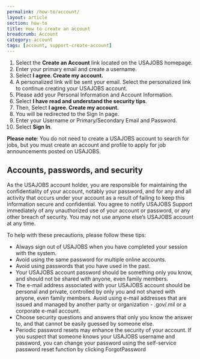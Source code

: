 ```yaml
---
permalink: /how-to/account/
layout: article
section: how-to
title: How to create an account
breadcrumb: Account
category: account
tags: [account, support-create-account]
---
```


1.  Select the **Create an Account** link located on the USAJOBS homepage.
2.  Enter your primary email and create a username.
3.  Select **I agree. Create my account.**
4.  A personalized link will be sent your email. Select the personalized link to continue creating your USAJOBS account.
5.  Please add your Personal Information and Account Information.
6.  Select **I have read and understand the security tips**.
7.  Then, Select **I agree. Create my account.**
8.  You will be redirected to the Sign In page.
9.  Enter your Username or Primary/Secondary Email and Password.
10. Select **Sign In**.

**Please note**: You do not need to create a USAJOBS account to search for jobs, but you must create an account and profile to apply for job announcements posted on USAJOBS.

## Accounts, passwords, and security

As the USAJOBS account holder, you are responsible for maintaining the confidentiality of your account, notably your password, and for any and all activity that occurs under your account as a result of failing to keep this information secure and confidential. You agree to notify USAJOBS Support immediately of any unauthorized use of your account or password, or any other breach of security. You may not use anyone else’s USAJOBS account at any time.

To help with these precautions, please follow these tips:

* Always sign out of USAJOBS when you have completed your session with the system.
* Avoid using the same password for multiple online accounts.
* Avoid using passwords that you have used in the past.
* Your USAJOBS account password should be something only you know, and should not be shared with anyone, even family members.
* The e-mail address associated with your USAJOBS account should be personal and private, controlled by only you and not shared with anyone, even family members. Avoid using e-mail addresses that are issued and managed by another party or organization - .gov/.mil or a corporate e-mail account.
* Choose security questions and answers that only you know the answer to, and that cannot be easily guessed by someone else.
* Periodic password resets may enhance the security of your account. If you suspect that someone knows your USAJOBS username and password, you can change your password using the self-service password reset function by clicking ForgotPassword

